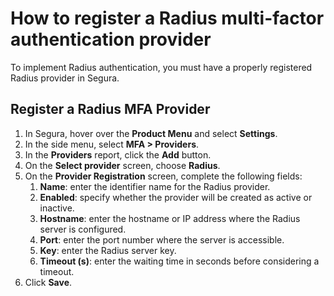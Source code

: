 # How to register a Radius multi-factor authentication provider

To implement Radius authentication, you must have a properly registered Radius provider in Segura.

## Register a Radius MFA Provider

1. In Segura, hover over the **Product Menu** and select **Settings**.  
2. In the side menu, select **MFA \> Providers**.  
3. In the **Providers** report, click the **Add** button.  
4. On the **Select provider** screen, choose **Radius**.  
5. On the **Provider Registration** screen, complete the following fields:  
   1. **Name**: enter the identifier name for the Radius provider.  
   2. **Enabled**: specify whether the provider will be created as active or inactive.  
   3. **Hostname**: enter the hostname or IP address where the Radius server is configured.  
   4. **Port**: enter the port number where the server is accessible.  
   5. **Key**: enter the Radius server key.  
   6. **Timeout (s)**: enter the waiting time in seconds before considering a timeout.  
6. Click **Save**.
